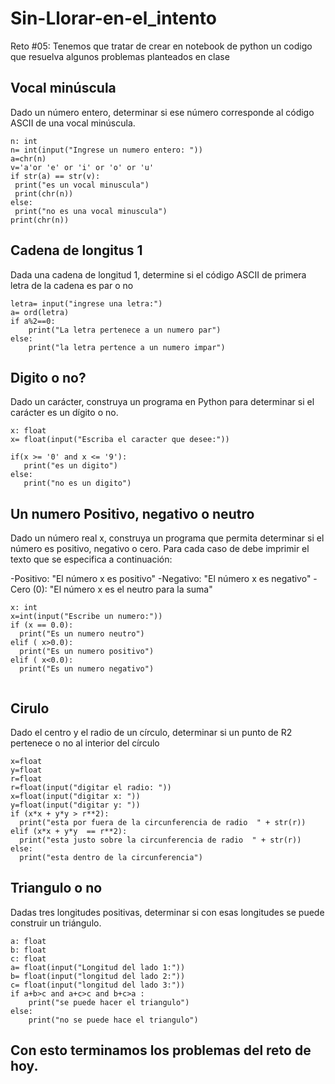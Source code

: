 # Sin-Llorar-en-el_intento

Reto #05: 
Tenemos que tratar de crear en notebook de python un codigo que resuelva algunos problemas planteados en clase

## Vocal minúscula

Dado un número entero, determinar si ese número corresponde al código ASCII de una vocal minúscula.

   ```
n: int
n= int(input("Ingrese un numero entero: "))
a=chr(n)
v='a'or 'e' or 'i' or 'o' or 'u'
if str(a) == str(v):
    print("es un vocal minuscula")
    print(chr(n))
else:
    print("no es una vocal minuscula")
print(chr(n))
  ```
## Cadena de longitus 1

Dada una cadena de longitud 1, determine si el código ASCII de primera letra de la cadena es par o no

```
letra= input("ingrese una letra:")
a= ord(letra)
if a%2==0: 
    print("La letra pertenece a un numero par")
else:
    print("la letra pertence a un numero impar")
 ```
 
 ## Digito o no?
 
 Dado un carácter, construya un programa en Python para determinar si el carácter es un dígito o no.
 
 ```
 x: float
 x= float(input("Escriba el caracter que desee:"))
 
if(x >= '0' and x <= '9'):
    print("es un digito")
else:
    print("no es un digito")
```

## Un numero Positivo, negativo o neutro

Dado un número real x, construya un programa que permita determinar si el número es positivo, negativo o cero. Para cada caso de debe imprimir el texto que se especifica a continuación:

-Positivo: "El número x es positivo"
-Negativo: "El número x es negativo"
-Cero (0): "El número x es el neutro para la suma"

```
x: int
x=int(input("Escribe un numero:"))
if (x == 0.0):
  print("Es un numero neutro")
elif ( x>0.0):
  print("Es un numero positivo")
elif ( x<0.0):
  print("Es un numero negativo")
  
```
 ## Cirulo
 Dado el centro y el radio de un círculo, determinar si un punto de R2 pertenece o no al interior del círculo
  
  ```
  x=float
y=float
r=float
r=float(input("digitar el radio: "))
x=float(input("digitar x: "))
y=float(input("digitar y: "))
if (x*x + y*y > r**2):
    print("esta por fuera de la circunferencia de radio  " + str(r))
elif (x*x + y*y  == r**2):
    print("esta justo sobre la circunferencia de radio  " + str(r))
else:
    print("esta dentro de la circunferencia")  
```

## Triangulo o no
Dadas tres longitudes positivas, determinar si con esas longitudes se puede construir un triángulo.

```
a: float
b: float
c: float
a= float(input("Longitud del lado 1:"))
b= float(input("longitud del lado 2:"))
c= float(input("longitud del lado 3:"))
if a+b>c and a+c>c and b+c>a :
    print("se puede hacer el triangulo")
else:
    print("no se puede hace el triangulo")
 ```
 
 ## Con esto terminamos los problemas del reto de hoy.
